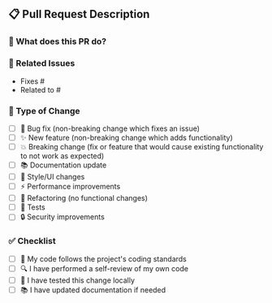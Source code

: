 ## 📋 Pull Request Description

### 🎯 What does this PR do?
<!-- Brief description of the changes -->

### 🔗 Related Issues
<!-- Link to related issues using "Fixes #123" or "Closes #123" -->
- Fixes #
- Related to #

### 🧪 Type of Change
<!-- Mark the relevant option with an "x" -->
- [ ] 🐛 Bug fix (non-breaking change which fixes an issue)
- [ ] ✨ New feature (non-breaking change which adds functionality)
- [ ] 💥 Breaking change (fix or feature that would cause existing functionality to not work as expected)
- [ ] 📚 Documentation update
- [ ] 🎨 Style/UI changes
- [ ] ⚡ Performance improvements
- [ ] 🔧 Refactoring (no functional changes)
- [ ] 🧪 Tests
- [ ] 🔒 Security improvements

### ✅ Checklist
- [ ] 📝 My code follows the project's coding standards
- [ ] 🔍 I have performed a self-review of my own code
- [ ] 🧪 I have tested this change locally
- [ ] 📚 I have updated documentation if needed 